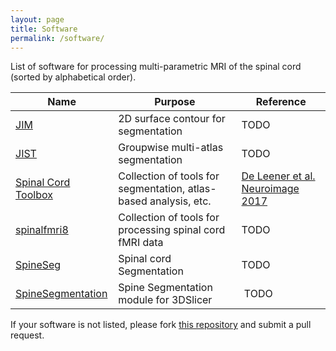 ```yaml
---
layout: page
title: Software
permalink: /software/
---
```


List of software for processing multi-parametric MRI of the spinal cord (sorted by alphabetical order).

| Name | Purpose | Reference |
|---|---|---|
| [JIM](http://www.xinapse.com/Manual/index.html) | 2D surface contour for segmentation | TODO |
| [JIST](http://www.nitrc.org/projects/jist) | Groupwise multi-atlas segmentation | TODO |
|[Spinal Cord Toolbox](https://github.com/neuropoly/spinalcordtoolbox) | Collection of tools for segmentation, atlas-based analysis, etc. | [De Leener et al. Neuroimage 2017](https://www.ncbi.nlm.nih.gov/pubmed/27720818) |
| [spinalfmri8](http://post.queensu.ca/~stromanp/software.html) | Collection of tools for processing spinal cord fMRI data | TODO |
| [SpineSeg](http://www.lni.hc.unicamp.br/app/spineseg/) | Spinal cord Segmentation | TODO |
| [SpineSegmentation](https://www.nitrc.org/projects/sylvainproject/) | Spine Segmentation module for 3DSlicer | TODO |

If your software is not listed, please fork [this repository](https://github.com/spinalcordmri/spinalcordmri.github.io) and submit a pull request.
